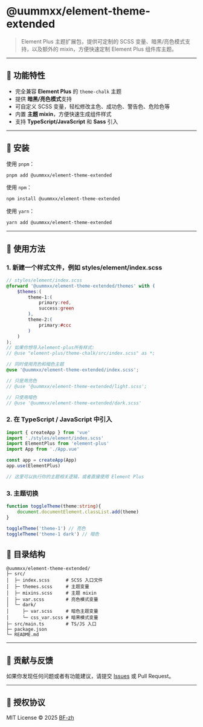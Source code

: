 # @uummxx/element-theme-extended

> Element Plus 主题扩展包，提供可定制的 SCSS 变量、暗黑/亮色模式支持，以及额外的 mixin，方便快速定制 Element Plus 组件库主题。

---

## 🔹 功能特性

- 完全兼容 **Element Plus** 的 `theme-chalk` 主题  
- 提供 **暗黑/亮色模式**支持  
- 可自定义 SCSS 变量，轻松修改主色、成功色、警告色、危险色等  
- 内置 **主题 mixin**，方便快速生成组件样式  
- 支持 **TypeScript/JavaScript** 和 **Sass** 引入  

---

## 🔹 安装

使用 `pnpm`：

```bash
pnpm add @uummxx/element-theme-extended
````

使用 `npm`：

```bash
npm install @uummxx/element-theme-extended
```

使用 `yarn`：

```bash
yarn add @uummxx/element-theme-extended
```

---

## 🔹 使用方法

### 1.  新建一个样式文件，例如 styles/element/index.scss

```scss
// styles/element/index.scss
@forward '@uummxx/element-theme-extended/themes' with (
    $themes:(
        theme-1:(
            primary:red,
            success:green
        ),
        theme-2:(
            primary:#ccc
        )
    )
);
// 如果你想导入element-plus所有样式:
// @use "element-plus/theme-chalk/src/index.scss" as *;

// 同时使用亮色和暗色主题
@use '@uummxx/element-theme-extended/index.scss'; 

// 只是用亮色
// @use '@uummxx/element-theme-extended/light.scss';

// 只使用暗色
// @use '@uummxx/element-theme-extended/dark.scss'

```
### 2. 在 TypeScript / JavaScript 中引入

```ts
import { createApp } from 'vue'
import './styles/element/index.scss'
import ElementPlus from 'element-plus'
import App from './App.vue'

const app = createApp(App)
app.use(ElementPlus)

// 这里可以执行你的主题相关逻辑，或者直接使用 Element Plus
```
### 3.  主题切换
```ts
function toggleTheme(theme:string){
    document.documentElement.classList.add(theme)
}

toggleTheme('theme-1') // 亮色
toggleTheme('theme-1 dark') // 暗色
```

## 🔹 目录结构

```
@uummxx/element-theme-extended/
├─ src/
│  ├─ index.scss      # SCSS 入口文件
│  ├─ themes.scss     # 主题变量
│  ├─ mixins.scss     # 主题 mixin
│  ├─ var.scss        # 亮色模式变量
│  └─ dark/
│     ├─ var.scss     # 暗色主题变量
│     └─ css_var.scss # 暗黑模式变量
├─ src/main.ts        # TS/JS 入口
├─ package.json
└─ README.md
```

---

## 🔹 贡献与反馈

如果你发现任何问题或者有功能建议，请提交 [Issues](https://github.com/BF-zh/element-theme-extended/issues) 或 Pull Request。

---

## 🔹 授权协议

MIT License © 2025 [BF-zh](https://github.com/BF-zh/element-theme-extended)

